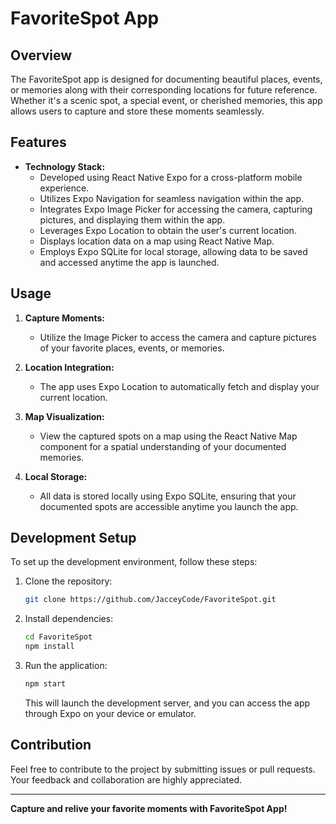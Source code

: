 # FavoriteSpot App

## Overview

The FavoriteSpot app is designed for documenting beautiful places, events, or memories along with their corresponding locations for future reference. Whether it's a scenic spot, a special event, or cherished memories, this app allows users to capture and store these moments seamlessly.

## Features

- **Technology Stack:**
  - Developed using React Native Expo for a cross-platform mobile experience.
  - Utilizes Expo Navigation for seamless navigation within the app.
  - Integrates Expo Image Picker for accessing the camera, capturing pictures, and displaying them within the app.
  - Leverages Expo Location to obtain the user's current location.
  - Displays location data on a map using React Native Map.
  - Employs Expo SQLite for local storage, allowing data to be saved and accessed anytime the app is launched.

## Usage

1. **Capture Moments:**
   - Utilize the Image Picker to access the camera and capture pictures of your favorite places, events, or memories.

2. **Location Integration:**
   - The app uses Expo Location to automatically fetch and display your current location.

3. **Map Visualization:**
   - View the captured spots on a map using the React Native Map component for a spatial understanding of your documented memories.

4. **Local Storage:**
   - All data is stored locally using Expo SQLite, ensuring that your documented spots are accessible anytime you launch the app.

## Development Setup

To set up the development environment, follow these steps:

1. Clone the repository:

   ```bash
   git clone https://github.com/JacceyCode/FavoriteSpot.git
   ```

2. Install dependencies:

   ```bash
   cd FavoriteSpot
   npm install
   ```

3. Run the application:

   ```bash
   npm start
   ```

   This will launch the development server, and you can access the app through Expo on your device or emulator.

## Contribution

Feel free to contribute to the project by submitting issues or pull requests. Your feedback and collaboration are highly appreciated.

---

**Capture and relive your favorite moments with FavoriteSpot App!**

